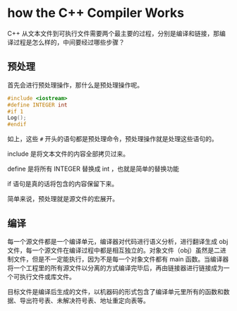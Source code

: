 # how the C++ Compiler Works

C++ 从文本文件到可执行文件需要两个最主要的过程，分别是编译和链接，那编译过程是怎么样的，中间要经过哪些步骤？

## 预处理

首先会进行预处理操作，那什么是预处理操作呢。

```c++
#include <iostream>
#define INTEGER int
#if 1
Log();
#endif
```

如上，这些 `#` 开头的语句都是预处理命令，预处理操作就是处理这些语句的。

include 是将文本文件的内容全部拷贝过来。

define 是将所有 INTEGER 替换成 int ，也就是简单的替换功能

if 语句是真的话将包含的内容保留下来。

简单来说，预处理就是源文件的宏展开。

## 编译

每一个源文件都是一个编译单元，编译器对代码进行语义分析，进行翻译生成 obj 文件，每一个源文件在编译过程中都是相互独立的。对象文件（obj）虽然是二进制文件，但是不一定能执行，因为不是每一个对象文件都有 main 函数。当编译器将一个工程里的所有源文件以分离的方式编译完毕后，再由链接器进行链接成为一个可执行文件或库文件。

目标文件是编译后生成的文件，以机器码的形式包含了编译单元里所有的函数和数据、导出符号表、未解决符号表、地址重定向表等。



 